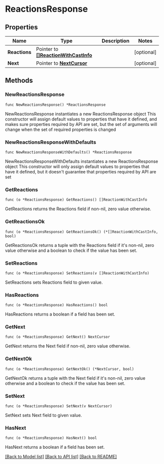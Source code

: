# ReactionsResponse

## Properties

Name | Type | Description | Notes
------------ | ------------- | ------------- | -------------
**Reactions** | Pointer to [**[]ReactionWithCastInfo**](ReactionWithCastInfo.md) |  | [optional] 
**Next** | Pointer to [**NextCursor**](NextCursor.md) |  | [optional] 

## Methods

### NewReactionsResponse

`func NewReactionsResponse() *ReactionsResponse`

NewReactionsResponse instantiates a new ReactionsResponse object
This constructor will assign default values to properties that have it defined,
and makes sure properties required by API are set, but the set of arguments
will change when the set of required properties is changed

### NewReactionsResponseWithDefaults

`func NewReactionsResponseWithDefaults() *ReactionsResponse`

NewReactionsResponseWithDefaults instantiates a new ReactionsResponse object
This constructor will only assign default values to properties that have it defined,
but it doesn't guarantee that properties required by API are set

### GetReactions

`func (o *ReactionsResponse) GetReactions() []ReactionWithCastInfo`

GetReactions returns the Reactions field if non-nil, zero value otherwise.

### GetReactionsOk

`func (o *ReactionsResponse) GetReactionsOk() (*[]ReactionWithCastInfo, bool)`

GetReactionsOk returns a tuple with the Reactions field if it's non-nil, zero value otherwise
and a boolean to check if the value has been set.

### SetReactions

`func (o *ReactionsResponse) SetReactions(v []ReactionWithCastInfo)`

SetReactions sets Reactions field to given value.

### HasReactions

`func (o *ReactionsResponse) HasReactions() bool`

HasReactions returns a boolean if a field has been set.

### GetNext

`func (o *ReactionsResponse) GetNext() NextCursor`

GetNext returns the Next field if non-nil, zero value otherwise.

### GetNextOk

`func (o *ReactionsResponse) GetNextOk() (*NextCursor, bool)`

GetNextOk returns a tuple with the Next field if it's non-nil, zero value otherwise
and a boolean to check if the value has been set.

### SetNext

`func (o *ReactionsResponse) SetNext(v NextCursor)`

SetNext sets Next field to given value.

### HasNext

`func (o *ReactionsResponse) HasNext() bool`

HasNext returns a boolean if a field has been set.


[[Back to Model list]](../README.md#documentation-for-models) [[Back to API list]](../README.md#documentation-for-api-endpoints) [[Back to README]](../README.md)



